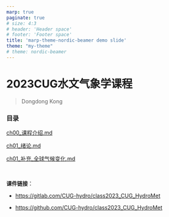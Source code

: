 ```yaml
---
marp: true
paginate: true
# size: 4:3
# header: 'Header space'
# footer: 'Footer space'
title: 'marp-theme-nordic-beamer demo slide'
theme: "my-theme"
# theme: nordic-beamer
---
```


<h1>2023CUG水文气象学课程</h1>

> Dongdong Kong

<h3>目录</h3>

[ch00_课程介绍.md](ch00_课程介绍.html)

[ch01_绪论.md](ch01_绪论.html)

[ch01_补充_全球气候变化.md](ch01_补充_全球气候变化.html)

<br>

**课件链接**：

- <https://gitlab.com/CUG-hydro/class2023_CUG_HydroMet>

- <https://github.com/CUG-hydro/class2023_CUG_HydroMet>

